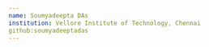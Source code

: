 ```yaml
---
name: Soumyadeepta DAs
institution: Vellore Institute of Technology, Chennai
github:soumyadeeptadas
---
```

